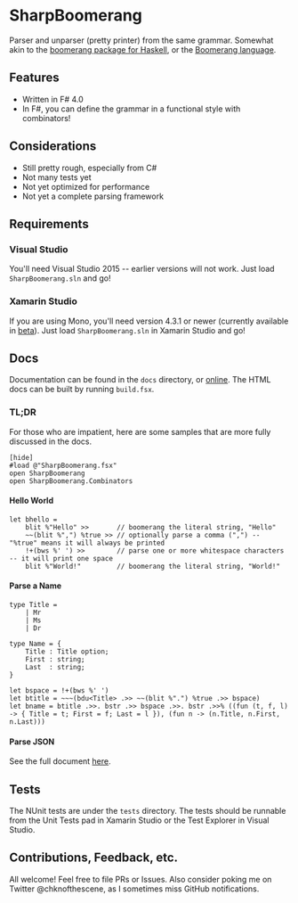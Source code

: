 SharpBoomerang
==============

Parser and unparser (pretty printer) from the same grammar. Somewhat akin to the [boomerang package for Haskell][0], or the [Boomerang language][1].

[0]: https://hackage.haskell.org/package/boomerang
[1]: http://www.seas.upenn.edu/~harmony/

Features
--------

- Written in F# 4.0
- In F#, you can define the grammar in a functional style with combinators!

Considerations
--------------

- Still pretty rough, especially from C#
- Not many tests yet
- Not yet optimized for performance
- Not yet a complete parsing framework

Requirements
------------

### Visual Studio

You'll need Visual Studio 2015 -- earlier versions will not work. Just load `SharpBoomerang.sln` and go!

### Xamarin Studio

If you are using Mono, you'll need version 4.3.1 or newer (currently available in [beta][2]). Just load `SharpBoomerang.sln` in Xamarin Studio and go!

[2]: http://www.mono-project.com/download/beta/

Docs
----

Documentation can be found in the `docs` directory, or [online][3]. The HTML docs can be built by running `build.fsx`.

[3]: http://chkn.github.io/SharpBoomerang/Introduction.html

### TL;DR

For those who are impatient, here are some samples that are more fully discussed in the docs.

    [hide]
    #load @"SharpBoomerang.fsx"
    open SharpBoomerang
    open SharpBoomerang.Combinators

#### Hello World

    let bhello =
        blit %"Hello" >>       // boomerang the literal string, "Hello"
        ~~(blit %",") %true >> // optionally parse a comma (",") -- "%true" means it will always be printed
        !+(bws %' ') >>        // parse one or more whitespace characters -- it will print one space
        blit %"World!"         // boomerang the literal string, "World!"

#### Parse a Name

    type Title =
        | Mr
        | Ms
        | Dr

    type Name = {
        Title : Title option;
        First : string;
        Last  : string;
    }

    let bspace = !+(bws %' ')
    let btitle = ~~~(bdu<Title> .>> ~~(blit %".") %true .>> bspace)
    let bname = btitle .>>. bstr .>> bspace .>>. bstr .>>% ((fun (t, f, l) -> { Title = t; First = f; Last = l }), (fun n -> (n.Title, n.First, n.Last)))

#### Parse JSON

See the full document [here][4].

[4]: http://chkn.github.io/SharpBoomerang/JSON.html


Tests
-----

The NUnit tests are under the `tests` directory. The tests should be runnable from the Unit Tests pad in Xamarin Studio or the Test Explorer in Visual Studio.


Contributions, Feedback, etc.
-----------------------------

All welcome! Feel free to file PRs or Issues. Also consider poking me on Twitter @chknofthescene, as I sometimes miss GitHub notifications.